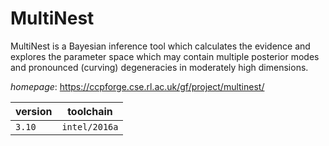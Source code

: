 # MultiNest

MultiNest is a Bayesian inference tool which calculates the evidence and explores the parameter space  which may contain multiple posterior modes and pronounced (curving) degeneracies in moderately high dimensions.

*homepage*: <https://ccpforge.cse.rl.ac.uk/gf/project/multinest/>

version | toolchain
--------|----------
``3.10`` | ``intel/2016a``

